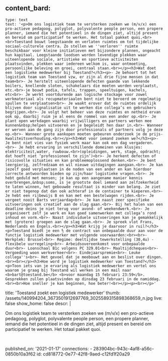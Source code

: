 content_bard:
  -
    type: text
    text: '<p>Om ons logistiek team te versterken zoeken we (m/v/x) een pro-actieve pedagoog, polyglot, polyvalente people person, een propere planner, iemand die het potentieel in de dingen ziet, altijd present en bereid om participatief te werken. Het totaal pakket quoi.<br><br>Toestand bouwt leegstaande en verlaten ruimtes om tot tijdelijke sociaal-culturele centra. Zo stellen we ''verloren'' ruimte beschikbaar voor kleine initiatieven met bijzondere plannen, ongeacht hun kapitaal. Leegstaande loodsen worden levendige plekken waar uiteenlopende sociale, artistieke en sportieve activiteiten plaatsvinden, plekken waar iedereen welkom is, waar ontmoeting, persoonlijke beleving en groei, centraal staan.<br></p><h3>Wat doet een logistieke medewerker bij Toestand?</h3><p>- Je behoort tot het logistiek team van Toestand vzw, er zijn al drie fijne mensen in dat team<br>- Je herstelt uiteenlopende defecten gaande van lekkende boilers, knellende sloten, schakelaars die moeten worden verplaatst, etc.<br>-je bouwt podia, tafels, trappen, speeltuigen, kachels, etc<br>- Je werkt voortdurende aan logische stockage voor zowel werkmateriaal als recupmateriaalen bent niet te beroerd om regelmatig spullen te verplaatsen<br>- Je waakt erover dat de ruimtes ordelijk blijven door signalisatie uit te werken die collega’s en gebruikers begrijpen.<br>- Je volgt het beheer van deze ruimtes en netheid ervan ook op, daarbij ruim je al eens de rommel van een ander op.<br>- Je plant open werkdagen waarbij vrijwilligers en partners werken mee kunnen&nbsp;helpen uitvoeren en je begeleidt hen daar in.<br>- Wanneer er werven aan de gang zijn door professionals of partners volg je deze op.<br>- Wanneer grote aankopen moeten gebeuren onderzoek je de prijs-kwaliteitsverhouding.<br></p><h3>Wat voor iemand zoeken we?</h3><p>- Je bent niet vies van fysiek werk maar kan ook een dag vergaderen.<br>- Je hebt ervaring in verschillende domeinen van klusjes: elektriciteit,water, ruwbouw.<br>(opleidingen, werk, stage, opdracht; dat hoeft niet ‘professioneel te zijn’)<br>- Je herkent defecten of risicovolle situaties en kan probleemoplossend denken.<br>- Je bent leergierig, zelfredzaam en wil nieuwe uitdagingen aangaan.<br>- Je kan jezelf goed verplaatsen in de noden van een ander en kan hierdoor correcte antwoorden bieden op zijn/haar logistieke vragen.<br>- Je hebt geduld met mensen; je kan op een aangename manier kennis overbrengen,&nbsp;soms, is je grootste doel iemand aan zelfzekerheid te laten winnen, het gebouwde resultaat is minder van belang. Je ziet er niet tegenop dat dan ook achteraf in de container te kieperen.<br>- Je hebt een rijbewijs B en kan met een bestelwagen rijden.<br>- Je vergeet nooit Barts verjaardag<br>- Je kan naast zeer specifieke uitvoeringen ook creatief aan de slag gaan.<br>- Bij het halen van een deadline deins je niet terug voor avond- of weekendwerk.<br>- Je organiseert zelf je werk en kan goed samenwerken met collega’s rond inhoud en vorm.<br>- Naast individuele uitvoeringen kan je gemakkelijk met (grotere) groepen aan de slag gaan.<br>- Je spreek vlot Frans, Nederlands en Engels.<br></p><h3>Wat krijg je daarvoor in ruil?</h3><p>Toestand biedt je een ⅘ de contract van onbepaalde duur aan voor de functie logistiek medewerker met volgende voorwaarden:<br><br>- Werkplek: Brussel<br>- Regime: deeltijdse tewerkstelling (30,4u) - flexibele uurregeling<br>- Arbeidsovereenkomst voor onbepaalde duur<br>- Loonschaal B1c volgens PC 329.01<br>- Maaltijdcheques<br>- Vergoeding woon werkverkeer<br>- Eindejaarspremie<br>- Leuke collega''s<br>- Het gevoel dat je meebouwt aan en beslist over dingen.<br><br></p><h3>Hoe word je logistiek medewerker van Toestand?</h3><p>Toon iets van je ervaring als logistiek medewerker en vertel ons waarom je graag bij Toestand wil werken in een mail naar <b>bart@toestand.be</b> <b>voor maandag 15 februari 23:59</b>. Gesprekken zullen plaatsvinden op dinsdag 23 februari in de namiddag.<br><br>Hoe sneller je kan beginnen, hoe beter!<br></p><p><br></p>'
title: 'Toestand zoekt een logistiek medewerker'
thumb: /assets/140994204_3673501912697769_3025589315898368659_n.jpg
live: false
show_home: false
descr: |
  <p><span class="d2edcug0 hpfvmrgz qv66sw1b c1et5uql oi732d6d ik7dh3pa fgxwclzu a8c37x1j keod5gw0 nxhoafnm aigsh9s9 d9wwppkn fe6kdd0r mau55g9w c8b282yb iv3no6db jq4qci2q a3bd9o3v knj5qynh oo9gr5id hzawbc8m">Om ons logistiek team te versterken zoeken we (m/v/x) een pro-actieve pedagoog, polyglot, polyvalente people person, een propere planner, iemand die het potentieel in de dingen ziet, altijd present en bereid om participatief te werken. Het totaal pakket quoi.</span>
  </p>
  <p><br>
  </p>
  <p><span class="d2edcug0 hpfvmrgz qv66sw1b c1et5uql oi732d6d ik7dh3pa fgxwclzu a8c37x1j keod5gw0 nxhoafnm aigsh9s9 d9wwppkn fe6kdd0r mau55g9w c8b282yb iv3no6db jq4qci2q a3bd9o3v lrazzd5p m9osqain"></span>
  </p>
published_on: '2021-01-17'
connections:
  - 283904bc-943c-4af8-a56c-0850b10a3f62
id: cd818772-0e77-42f8-9aed-c12fd1f20a29
